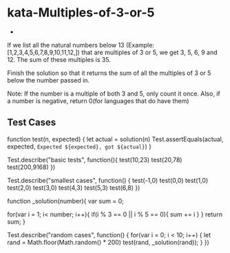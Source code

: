 # kata-Multiples-of-3-or-5
-


If we list all the natural numbers below 13 (Example: [1,2,3,4,5,6,7,8,9,10,11,12,]) that are multiples of 3 or 5, we get 3, 5, 6, 9 and 12. The sum of these multiples is 35.

Finish the solution so that it returns the sum of all the multiples of 3 or 5 below the number passed in.

Note: If the number is a multiple of both 3 and 5, only count it once. Also, if a number is negative, return 0(for languages that do have them)








Test Cases
-
function test(n, expected) {
  let actual = solution(n)
  Test.assertEquals(actual, expected, `Expected ${expected}, got ${actual}`)
}

Test.describe("basic tests", function(){
  test(10,23)
  test(20,78)
  test(200,9168)
})

Test.describe("smallest cases", function() {
  test(-1,0)
  test(0,0)
  test(1,0)
  test(2,0)
  test(3,0)
  test(4,3)
  test(5,3)
  test(6,8)
})

function _solution(number){
  var sum = 0;
  
  for(var i = 1; i< number; i++){
    if(i % 3 == 0 || i % 5 == 0){
      sum += i
    }
  }
  return sum;
}

Test.describe("random cases", function() {
  for(var i = 0; i < 10; i++) {
    let rand = Math.floor(Math.random() * 200)
    test(rand, _solution(rand));
  }
})

